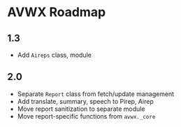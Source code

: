 # AVWX Roadmap

## 1.3

- Add `Aireps` class, module

## 2.0

- Separate `Report` class from fetch/update management
- Add translate, summary, speech to Pirep, Airep
- Move report sanitization to separate module
- Move report-specific functions from `avwx._core`
